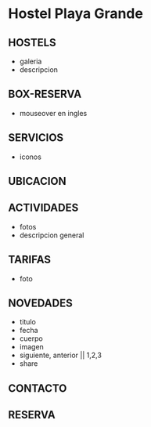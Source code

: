 # Hostel Playa Grande

## HOSTELS 
- galeria
- descripcion

## BOX-RESERVA
- mouseover en ingles

## SERVICIOS
- iconos

## UBICACION

## ACTIVIDADES
- fotos
- descripcion general

## TARIFAS
- foto

## NOVEDADES
- titulo
- fecha
- cuerpo
- imagen
- siguiente, anterior || 1,2,3
- share

## CONTACTO

## RESERVA